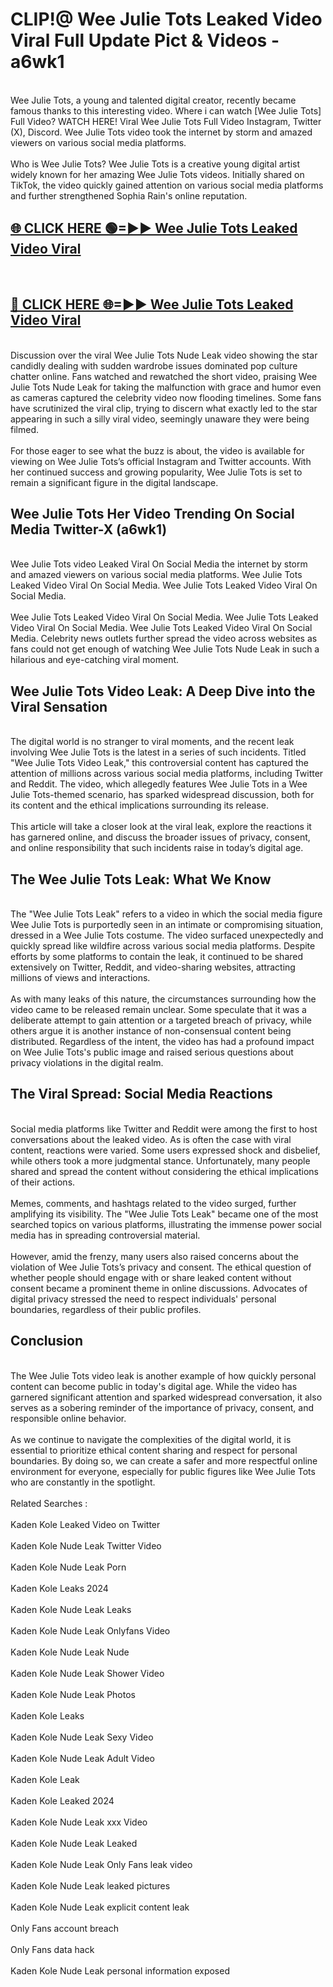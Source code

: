 # CLIP!@ Wee Julie Tots Leaked Video Viral Full Update Pict & Videos - a6wk1
<br>
Wee Julie Tots, a young and talented digital creator, recently became famous thanks to this interesting video. Where i can watch [Wee Julie Tots] Full Video? WATCH HERE! Viral Wee Julie Tots Full Video Instagram, Twitter (X), Discord. Wee Julie Tots video took the internet by storm and amazed viewers on various social media platforms.
<br><br>
Who is Wee Julie Tots? Wee Julie Tots is a creative young digital artist widely known for her amazing Wee Julie Tots videos. Initially shared on TikTok, the video quickly gained attention on various social media platforms and further strengthened Sophia Rain's online reputation.
<br>
<h2><a href="https://bestclip.site?title=Wee_Julie_Tots">🌐 CLICK HERE 🟢=►► Wee Julie Tots Leaked Video Viral</a></h2>
<br>
<h2><a href="https://bestclip.site?title=Wee_Julie_Tots">🔴 CLICK HERE 🌐=►► Wee Julie Tots Leaked Video Viral</a></h2>
<br>
Discussion over the viral Wee Julie Tots Nude Leak video showing the star candidly dealing with sudden wardrobe issues dominated pop culture chatter online. Fans watched and rewatched the short video, praising Wee Julie Tots Nude Leak for taking the malfunction with grace and humor even as cameras captured the celebrity video now flooding timelines. Some fans have scrutinized the viral clip, trying to discern what exactly led to the star appearing in such a silly viral video, seemingly unaware they were being filmed.
<br><br>
For those eager to see what the buzz is about, the video is available for viewing on Wee Julie Tots’s official Instagram and Twitter accounts. With her continued success and growing popularity, Wee Julie Tots is set to remain a significant figure in the digital landscape.
<br>
<h2>Wee Julie Tots Her Video Trending On Social Media Twitter-X (a6wk1)</h2>
<br>
Wee Julie Tots video Leaked Viral On Social Media the internet by storm and amazed viewers on various social media platforms. Wee Julie Tots Leaked Video Viral On Social Media. Wee Julie Tots Leaked Video Viral On Social Media.
<br><br>
Wee Julie Tots Leaked Video Viral On Social Media. Wee Julie Tots Leaked Video Viral On Social Media. Wee Julie Tots Leaked Video Viral On Social Media. Celebrity news outlets further spread the video across websites as fans could not get enough of watching Wee Julie Tots Nude Leak in such a hilarious and eye-catching viral moment.
<br>
<h2>Wee Julie Tots Video Leak: A Deep Dive into the Viral Sensation</h2>
<br>
The digital world is no stranger to viral moments, and the recent leak involving Wee Julie Tots is the latest in a series of such incidents. Titled "Wee Julie Tots Video Leak," this controversial content has captured the attention of millions across various social media platforms, including Twitter and Reddit. The video, which allegedly features Wee Julie Tots in a Wee Julie Tots-themed scenario, has sparked widespread discussion, both for its content and the ethical implications surrounding its release.
<br><br>
This article will take a closer look at the viral leak, explore the reactions it has garnered online, and discuss the broader issues of privacy, consent, and online responsibility that such incidents raise in today’s digital age.
<br>
<h2>The Wee Julie Tots Leak: What We Know</h2>
<br>
The "Wee Julie Tots Leak" refers to a video in which the social media figure Wee Julie Tots is purportedly seen in an intimate or compromising situation, dressed in a Wee Julie Tots costume. The video surfaced unexpectedly and quickly spread like wildfire across various social media platforms. Despite efforts by some platforms to contain the leak, it continued to be shared extensively on Twitter, Reddit, and video-sharing websites, attracting millions of views and interactions.
<br><br>
As with many leaks of this nature, the circumstances surrounding how the video came to be released remain unclear. Some speculate that it was a deliberate attempt to gain attention or a targeted breach of privacy, while others argue it is another instance of non-consensual content being distributed. Regardless of the intent, the video has had a profound impact on Wee Julie Tots's public image and raised serious questions about privacy violations in the digital realm.
<br>
<h2>The Viral Spread: Social Media Reactions</h2>
<br>
Social media platforms like Twitter and Reddit were among the first to host conversations about the leaked video. As is often the case with viral content, reactions were varied. Some users expressed shock and disbelief, while others took a more judgmental stance. Unfortunately, many people shared and spread the content without considering the ethical implications of their actions.
<br><br>
Memes, comments, and hashtags related to the video surged, further amplifying its visibility. The "Wee Julie Tots Leak" became one of the most searched topics on various platforms, illustrating the immense power social media has in spreading controversial material.
<br><br>
However, amid the frenzy, many users also raised concerns about the violation of Wee Julie Tots’s privacy and consent. The ethical question of whether people should engage with or share leaked content without consent became a prominent theme in online discussions. Advocates of digital privacy stressed the need to respect individuals' personal boundaries, regardless of their public profiles.
<br>
<h2>Conclusion</h2>
<br>
The Wee Julie Tots video leak is another example of how quickly personal content can become public in today's digital age. While the video has garnered significant attention and sparked widespread conversation, it also serves as a sobering reminder of the importance of privacy, consent, and responsible online behavior.
<br><br>
As we continue to navigate the complexities of the digital world, it is essential to prioritize ethical content sharing and respect for personal boundaries. By doing so, we can create a safer and more respectful online environment for everyone, especially for public figures like Wee Julie Tots who are constantly in the spotlight.
<br><br>
Related Searches :
<br><br>
Kaden Kole Leaked Video on Twitter
<br><br>
Kaden Kole Nude Leak Twitter Video
<br><br>
Kaden Kole Nude Leak Porn
<br><br>
Kaden Kole Leaks 2024
<br><br>
Kaden Kole Nude Leak Leaks
<br><br>
Kaden Kole Nude Leak Onlyfans Video
<br><br>
Kaden Kole Nude Leak Nude
<br><br>
Kaden Kole Nude Leak Shower Video
<br><br>
Kaden Kole Nude Leak Photos
<br><br>
Kaden Kole Leaks
<br><br>
Kaden Kole Nude Leak Sexy Video
<br><br>
Kaden Kole Nude Leak Adult Video
<br><br>
Kaden Kole Leak
<br><br>
Kaden Kole Leaked 2024
<br><br>
Kaden Kole Nude Leak xxx Video
<br><br>
Kaden Kole Nude Leak Leaked
<br><br>
Kaden Kole Nude Leak Only Fans leak video
<br><br>
Kaden Kole Nude Leak leaked pictures
<br><br>
Kaden Kole Nude Leak explicit content leak
<br><br>
Only Fans account breach
<br><br>
Only Fans data hack
<br><br>
Kaden Kole Nude Leak personal information exposed